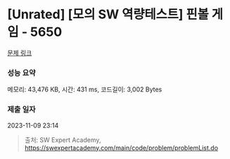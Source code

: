 # [Unrated] [모의 SW 역량테스트] 핀볼 게임 - 5650 

[문제 링크](https://swexpertacademy.com/main/code/problem/problemDetail.do?contestProbId=AWXRF8s6ezEDFAUo) 

### 성능 요약

메모리: 43,476 KB, 시간: 431 ms, 코드길이: 3,002 Bytes

### 제출 일자

2023-11-09 23:14



> 출처: SW Expert Academy, https://swexpertacademy.com/main/code/problem/problemList.do